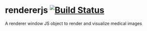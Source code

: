 # rendererjs [![Build Status](https://travis-ci.org/FNNDSC/rendererjs.svg)](https://travis-ci.org/FNNDSC/rendererjs)
A renderer window JS object to render and visualize medical images
